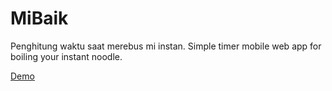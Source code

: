 # MiBaik
Penghitung waktu saat merebus mi instan.
Simple timer mobile web app for boiling your instant noodle.

<a href="https://cdn.rawgit.com/agiksyah/MiBaik/28d9def0/www/index.html">Demo</a>

